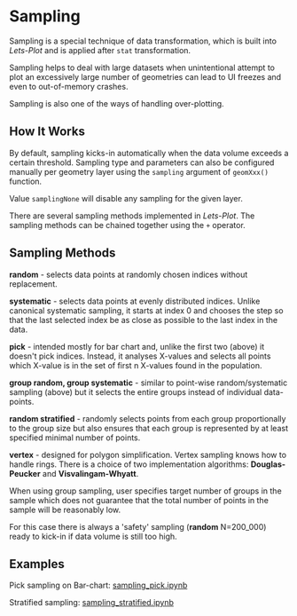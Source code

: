 # Sampling

Sampling is a special technique of data transformation, which is built into *Lets-Plot* and is applied after `stat` transformation.

Sampling helps to deal with large datasets when unintentional attempt to plot an excessively large number of geometries can lead to UI freezes and even to out-of-memory crashes.

Sampling is also one of the ways of handling over-plotting.

## How It Works

By default, sampling kicks-in automatically when the data volume exceeds a certain threshold.
Sampling type and parameters can also be configured manually per geometry layer using the `sampling` argument of `geomXxx()` function.

Value `samplingNone` will disable any sampling for the given layer.

There are several sampling methods implemented in *Lets-Plot*. The sampling methods can be chained together using the `+` operator.

## Sampling Methods

**random** - selects data points at randomly chosen indices without replacement.

**systematic** - selects data points at evenly distributed indices. Unlike canonical systematic sampling, it starts at index 0 and chooses the step so that the last selected index be as close as possible to the last index in the data.

**pick** - intended mostly for bar chart and, unlike the first two (above) it doesn't pick indices. Instead, it analyses X-values and selects all points which X-value is in the set of first n X-values found in the population.

**group random, group systematic** - similar to point-wise random/systematic sampling (above) but it selects the entire groups instead of individual data-points.

**random stratified** - randomly selects points from each group proportionally to the group size but also ensures that each group is represented by at least specified minimal number of points.

**vertex** - designed for polygon simplification. Vertex sampling knows how to handle rings. There is a choice of two implementation algorithms: **Douglas-Peucker** and **Visvalingam-Whyatt**.

When using group sampling, user specifies target number of groups in the sample which does not guarantee that the total number of points in the sample will be reasonably low.

For this case there is always a 'safety' sampling (**random** N=200_000) ready to kick-in if data volume is still too high.

## Examples

Pick sampling on Bar-chart:
[sampling_pick.ipynb](%nb-sampling_pick%)

Stratified sampling:
[sampling_stratified.ipynb](%nb-sampling_stratified%)